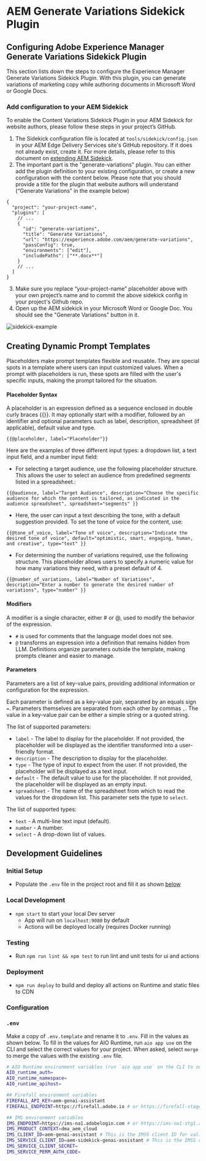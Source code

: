# AEM Generate Variations Sidekick Plugin

## Configuring Adobe Experience Manager Generate Variations Sidekick Plugin

This section lists down the steps to configure the Experience Manager Generate Variations Sidekick Plugin. With this plugin, you can generate variations of marketing copy while authoring documents in Microsoft Word or Google Docs.

### Add configuration to your AEM Sidekick

To enable the Content Variations Sidekick Plugin in your AEM Sidekick for website authors, please follow these steps in your project’s GitHub.

1. The Sidekick configuration file is located at `tools/sidekick/config.json` in your AEM Edge Delivery Services site's GitHub repository. If it does not already exist, create it. For more details, please refer to this document on [extending AEM Sidekick]([https://www.hlx.live/docs/sidekick#customizing-the-sidekick](https://www.aem.live/developer/sidekick-customization)).
2. The important part is the "generate-variations" plugin. You can either add the plugin definition to your existing configuration, or create a new configuration with the content below. Please note that you should provide a title for the plugin that website authors will understand (“Generate Variations” in the example below)
```json5
{
  "project": "your-project-name",
  "plugins": [
    // ...
    {
      "id": "generate-variations",
      "title": "Generate Variations",
      "url": "https://experience.adobe.com/aem/generate-variations",
      "passConfig": true,
      "environments": ["edit"],
      "includePaths": ["**.docx**"]
    }
    // ...
  ]
}
```
3. Make sure you replace “your-project-name” placeholder above with your own project’s name and to commit the above sidekick config in your project's Github repo.
4. Open up the AEM sidekick in your Microsoft Word or Google Doc. You should see the "Generate Variations" button in it.

![sidekick-example](https://github.com/adobe/aem-genai-assistant/assets/143527/ecc019cc-95c7-4f12-9578-7133dec43e24)

## Creating Dynamic Prompt Templates

Placeholders make prompt templates flexible and reusable. They are special spots in a template where users can input customized values. When a prompt with placeholders is run, these spots are filled with the user's specific inputs, making the prompt tailored for the situation.

#### Placeholder Syntax

A placeholder is an expression defined as a sequence enclosed in double curly braces {{}}. It may optionally start with a modifier, followed by an identifier and optional parameters such as label, description, spreadsheet (if applicable), default value and type. 

`{{@placeholder, label="Placeholder"}}`

Here are the examples of three different input types: a dropdown list, a text input field, and a number input field:

- For selecting a target audience, use the following placeholder structure. This allows the user to select an audience from predefined segments listed in a spreadsheet.:

`{{@audience,
  label="Target Audience",
  description="Choose the specific audience for which the content is tailored, as indicated in the audience spreadsheet",
  spreadsheet="segments"
}}`

- Here, the user can input a text describing the tone, with a default suggestion provided. To set the tone of voice for the content, use: 

`{{@tone_of_voice,
  label="Tone of voice",
  description="Indicate the desired tone of voice",
  default="optimistic, smart, engaging, human, and creative",
  type="text"
}}`

- For determining the number of variations required, use the following structure. This placeholder allows users to specify a numeric value for how many variations they need, with a preset default of 4.

`{{@number_of_variations,
  label="Number of Variations",
  description="Enter a number to generate the desired number of variations",
  type="number"
}}`


#### Modifiers

A modifier is a single character, either # or @, used to modify the behavior of the expression.
- `#` is used for comments that the language model does not see.
- `@` transforms an expression into a definition that remains hidden from LLM. Definitions organize parameters outside the template, making prompts cleaner and easier to manage.

#### Parameters

Parameters are a list of key-value pairs, providing additional information or configuration for the expression.

Each parameter is defined as a key-value pair, separated by an equals sign `=`. Parameters themselves are separated from each other by commas `,`.
The value in a key-value pair can be either a simple string or a quoted string.

The list of supported parameters:
- `label` - The label to display for the placeholder. If not provided, the placeholder will be displayed as the identifier transformed into a user-friendly format.
- `description` - The description to display for the placeholder.
- `type` - The type of input to expect from the user. If not provided, the placeholder will be displayed as a text input.
- `default` - The default value to use for the placeholder. If not provided, the placeholder will be displayed as an empty input.
- `spreadsheet` - The name of the spreadsheet from which to read the values for the dropdown list. This parameter sets the type to `select`.

The list of supported types:
- `text` - A multi-line text input (default).
- `number` - A number.
- `select` - A drop-down list of values.

## Development Guidelines

### Initial Setup

- Populate the `.env` file in the project root and fill it as shown [below](#env)

### Local Development

- `npm start` to start your local Dev server
  - App will run on `localhost:9080` by default
  - Actions will be deployed locally (requires Docker running)

### Testing

- Run `npm run lint && npm test` to run lint and unit tests for ui and actions

### Deployment

- `npm run deploy` to build and deploy all actions on Runtime and static files to CDN

### Configuration

### `.env`

Make a copy of `.env.template` and rename it to `.env`. Fill in the values as shown below. To fill in the values for AIO Runtime, run `aio app use` on the CLI and select the correct values for your project. When asked, select `merge` to merge the values with the existing `.env` file.

```bash
# AIO Runtime environment variables (run `aio app use` on the CLI to set these)
AIO_runtime_auth=
AIO_runtime_namespace=
AIO_runtime_apihost=

## Firefall environment variables
FIREFALL_API_KEY=aem-genai-assistant
FIREFALL_ENDPOINT=https://firefall.adobe.io # or https://firefall-stage.adobe.io

## IMS environment variables
IMS_ENDPOINT=https://ims-na1.adobelogin.com # or https://ims-na1-stg1.adobelogin.com
IMS_PRODUCT_CONTEXT=dma_aem_cloud
IMS_CLIENT_ID=aem-genai-assistant # This is the IMSS client ID for validating service tokens and checking the product context
IMS_SERVICE_CLIENT_ID=aem-sidekick-genai-assistant # This is the IMSS client ID for generating a service token. This ID is associated with the FIREFALL_API_KEY.
IMS_SERVICE_CLIENT_SECRET=
IMS_SERVICE_PERM_AUTH_CODE=
```

